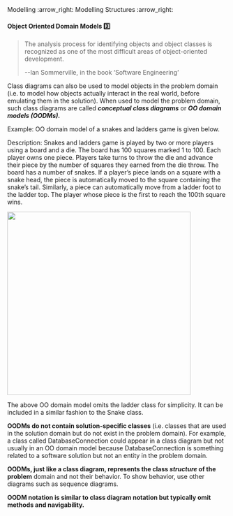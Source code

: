 <link rel="stylesheet" href="{{baseUrl}}/css/textbook.css">

<div class="website-content">

<div id="path">Modelling :arrow_right: Modelling Structures :arrow_right:</div>

<div id="title">

#### Object Oriented Domain Models :three:

</div>

<div id="body">

> The analysis process for identifying objects and object classes is recognized
> as one of the most difficult areas of object-oriented development.
>
> --Ian Sommerville, in the book ‘Software Engineering’

Class diagrams can also be used to model objects in the problem domain (i.e. to model how objects actually interact in the real world, before emulating them in the solution). When used to model the problem domain, such class diagrams are called ***conceptual class diagrams*** or ***OO domain models (OODMs).***

<tip-box>

Example: OO domain model of a snakes and ladders game is given below.

Description: Snakes and ladders game is played by two or more players using a board and a die. The board has 100 squares marked 1 to 100. Each player owns one piece. Players take turns to throw the die and advance their piece by the number of squares they earned from the die throw. The board has a number of snakes. If a player’s piece lands on a square with a snake head, the piece is automatically moved to the square containing the snake’s tail. Similarly, a piece can automatically move from a ladder foot to the ladder top. The player whose piece is the first to reach the 100th square wins.

<img src="{{baseUrl}}/modelling/modellingStructures/objectOrientedDomainModels/images/diagram.png" height="420" />
<p/>

The above OO domain model omits the ladder class for simplicity. It can be included in a similar fashion to the Snake class.

</tip-box>

**OODMs do not contain solution-specific classes** (i.e. classes that are used in the solution domain but do not exist in the problem domain). For example, a class called DatabaseConnection could appear in a class diagram but not usually in an OO domain model because DatabaseConnection is something related to a software solution but not an entity in the problem domain.

**OODMs, just like a class diagram, represents the class _structure_ of the problem** domain and not their behavior. To show behavior, use other diagrams such as sequence diagrams.

**OODM notation is similar to class diagram notation but typically omit methods and navigability.**


</div>

</div>
